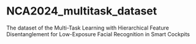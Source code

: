 # NCA2024_multitask_dataset
The dataset of the Multi-Task Learning with Hierarchical Feature Disentanglement for Low-Exposure Facial Recognition in Smart Cockpits
